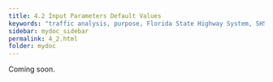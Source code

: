 ```yaml
---
title: 4.2 Input Parameters Default Values
keywords: "traffic analysis, purpose, Florida State Highway System, SHS"
sidebar: mydoc_sidebar
permalink: 4_2.html
folder: mydoc
---
```


<p>
  Coming soon.
</p>